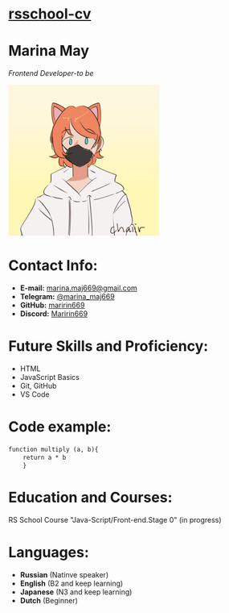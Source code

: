 # **[rsschool-cv](https://maririn669.github.io/rsschool-cv/cv)**
# **Marina May**

*Frontend Developer-to be*

![Photo](/profile-pic.png)

# **Contact Info:**
- **E-mail:** marina.maj669@gmail.com
- **Telegram:** [@marina_maj669](http://t.me/marina_maj669) 
- **GitHub:** [maririn669](https://github.com/maririn669) 
- **Discord:** [Maririn669](https://discordapp.com/users/maririn669#9055) 

# **Future Skills and Proficiency:**
+ HTML
+ JavaScript Basics
+ Git, GitHub
+ VS Code

# **Code example:**
```
function multiply (a, b){
    return a * b
    }
```

# **Education and Courses:**
RS School Course "Java-Script/Front-end.Stage 0" (in progress)

# **Languages:**
+ **Russian** (Natinve speaker)
+ **English** (B2 and keep learning)
+ **Japanese** (N3 and keep learning)
+ **Dutch** (Beginner)